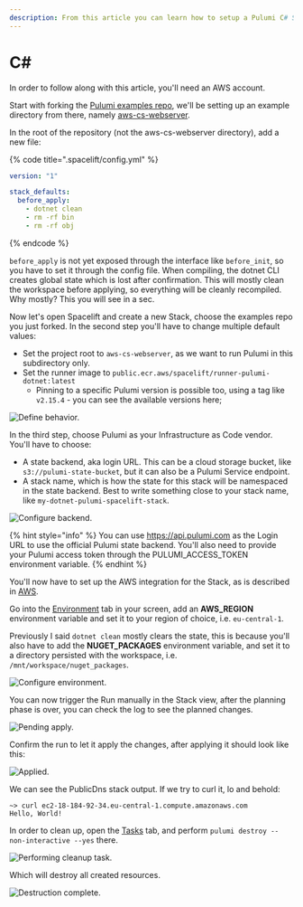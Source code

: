 ```yaml
---
description: From this article you can learn how to setup a Pulumi C# Stack in Spacelift
---
```


# C\#

In order to follow along with this article, you'll need an AWS account.

Start with forking the [Pulumi examples repo](https://github.com/pulumi/examples), we'll be setting up an example directory from there, namely [aws-cs-webserver](https://github.com/pulumi/examples/tree/master/aws-cs-webserver).

In the root of the repository (not the aws-cs-webserver directory), add a new file:

{% code title=".spacelift/config.yml" %}
```yaml
version: "1"

stack_defaults:
  before_apply:
    - dotnet clean
    - rm -rf bin
    - rm -rf obj
```
{% endcode %}

 `before_apply` is not yet exposed through the interface like `before_init`, so you have to set it through the config file. When compiling, the dotnet CLI creates global state which is lost after confirmation. This will mostly clean the workspace before applying, so everything will be cleanly recompiled. Why mostly? This you will see in a sec.

Now let's open Spacelift and create a new Stack, choose the examples repo you just forked. In the second step you'll have to change multiple default values:

* Set the project root to `aws-cs-webserver`, as we want to run Pulumi in this subdirectory only.
* Set the runner image to `public.ecr.aws/spacelift/runner-pulumi-dotnet:latest`&#x20;
  * Pinning to a specific Pulumi version is possible too, using a tag like `v2.15.4` - you can see the available versions here;

![Define behavior.](<../../../.gitbook/assets/image (41).png>)

In the third step, choose Pulumi as your Infrastructure as Code vendor. You'll have to choose:

* A state backend, aka login URL. This can be a cloud storage bucket, like `s3://pulumi-state-bucket`, but it can also be a Pulumi Service endpoint.&#x20;
* A stack name, which is how the state for this stack will be namespaced in the state backend. Best to write something close to your stack name, like `my-dotnet-pulumi-spacelift-stack`.

![Configure backend.](<../../../.gitbook/assets/image (38).png>)

{% hint style="info" %}
You can use https://api.pulumi.com as the Login URL to use the official Pulumi state backend. You'll also need to provide your Pulumi access token through the PULUMI\_ACCESS\_TOKEN environment variable.
{% endhint %}

You'll now have to set up the AWS integration for the Stack, as is described in [AWS](../../../integrations/cloud-providers/aws.md#setting-up-aws-integration).

Go into the [Environment](../../../concepts/configuration/environment.md) tab in your screen, add an **AWS\_REGION** environment variable and set it to your region of choice, i.e. `eu-central-1`.

Previously I said `dotnet clean` mostly clears the state, this is because you'll also have to add the **NUGET\_PACKAGES** environment variable, and set it to a directory persisted with the workspace, i.e. `/mnt/workspace/nuget_packages`.

![Configure environment.](<../../../.gitbook/assets/image (25).png>)

You can now trigger the Run manually in the Stack view, after the planning phase is over, you can check the log to see the planned changes.

![Pending apply.](<../../../.gitbook/assets/image (17).png>)

Confirm the run to let it apply the changes, after applying it should look like this:

![Applied.](<../../../.gitbook/assets/image (18).png>)

We can see the PublicDns stack output. If we try to curl it, lo and behold:

```
~> curl ec2-18-184-92-34.eu-central-1.compute.amazonaws.com
Hello, World!
```

In order to clean up, open the [Tasks](../../../concepts/run/task.md) tab, and perform `pulumi destroy --non-interactive --yes` there.

![Performing cleanup task.](<../../../.gitbook/assets/image (5).png>)

Which will destroy all created resources.

![Destruction complete.](<../../../.gitbook/assets/image (19).png>)

